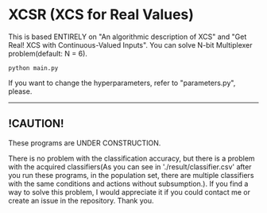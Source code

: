 # XCSR (XCS for Real Values)
This is based ENTIRELY on "An algorithmic description of XCS" and "Get Real! XCS with Continuous-Valued Inputs". You can solve N-bit Multiplexer problem(default: N = 6).

```
python main.py
```
If you want to change the hyperparameters, refer to "parameters.py", please.

---
!CAUTION!
---
These programs are UNDER CONSTRUCTION. 

There is no problem with the classification accuracy, but there is a problem with the acquired classifiers(As you can see in './result/classifier.csv' after you run these programs, in the population set, there are multiple classifiers with the same conditions and actions without subsumption.). If you find a way to solve this problem, I would appreciate it if you could contact me or create an issue in the repository. Thank you.
